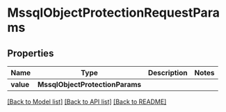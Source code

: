 # MssqlObjectProtectionRequestParams


## Properties
Name | Type | Description | Notes
------------ | ------------- | ------------- | -------------
**value** | **MssqlObjectProtectionParams** |  | 

[[Back to Model list]](../README.md#documentation-for-models) [[Back to API list]](../README.md#documentation-for-api-endpoints) [[Back to README]](../README.md)


